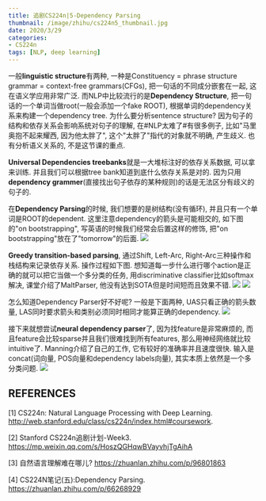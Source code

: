 ```yaml
---
title: 追剧CS224n|5-Dependency Parsing
thumbnail: /image/zhihu/cs224n5_thumbnail.jpg
date: 2020/3/29
categories: 
- CS224n
tags: [NLP, deep learning]
---
```


一般**linguistic structure**有两种, 一种是Constituency = phrase structure grammar = context-free grammars(CFGs), 把一句话的不同成分嵌套在一起, 这在语义学应用非常广泛. 而NLP中比较流行的是**Dependency Structure**, 把一句话的一个单词当做root(一般会添加一个fake ROOT), 根据单词的dependency关系来构建一个dependency tree. 为什么要分析sentence structure? 因为句子的结构和依存关系会影响系统对句子的理解, 在#NLP太难了#有很多例子, 比如"马里奥抱不起来耀西, 因为他太胖了", 这个"太胖了"指代的对象就不明确, 产生歧义. 也有分析语义关系的, 不是这节课的重点.
<!-- more -->

**Universal Dependencies treebanks**就是一大堆标注好的依存关系数据, 可以拿来训练. 并且我们可以根据tree bank知道到底什么依存关系是对的. 因为只用**dependency grammer**(直接找出句子依存的某种规则)的话是无法区分有歧义的句子的.

在**Dependency Parsing**的时候, 我们想要的是树结构(没有循环), 并且只有一个单词是ROOT的dependent. 这里注意dependency的箭头是可能相交的, 如下图的"on bootstrapping", 写英语的时候我们经常会后置这样的修饰, 把"on bootstrapping"放在了"tomorrow"的后面.
![](/image/zhihu/cs224n5_1.png)

**Greedy transition-based parsing**, 通过Shift, Left-Arc, Right-Arc三种操作和栈结构来记录依存关系. 操作过程如下图. 想知道每一步什么进行哪个action是正确的就可以把它当做一个多分类的任务, 用discriminative classifier比如softmax解决, 课堂介绍了MaltParser, 他没有达到SOTA但是时间短而且效果不错. 
![](/image/zhihu/cs224n5_2.png)
![](/image/zhihu/cs224n5_3.png)

怎么知道Dependency Parser好不好呢? 一般是下面两种, UAS只看正确的箭头数量, LAS同时要求箭头和类别必须同时相同才能算正确的dependency.
![](/image/zhihu/cs224n5_4.png)

接下来就想尝试**neural dependency parser**了, 因为找feature是非常麻烦的, 而且feature会比较sparse并且我们很难找到所有features, 那么用神经网络就比较intuitive了. Manning介绍了自己的工作, 它有较好的准确率并且速度很快. 输入是concat(词向量, POS向量和dependency labels向量), 其实本质上依然是一个多分类问题. 
![](/image/zhihu/cs224n5_5.png)


## REFERENCES
[1] CS224n: Natural Language Processing with Deep Learning. http://web.stanford.edu/class/cs224n/index.html#coursework.

[2] Stanford CS224n追剧计划-Week3. https://mp.weixin.qq.com/s/HoszQGHqwBVayvhjTgAihA

[3] 自然语言理解难在哪儿? https://zhuanlan.zhihu.com/p/96801863

[4] CS224N笔记(五):Dependency Parsing. https://zhuanlan.zhihu.com/p/66268929